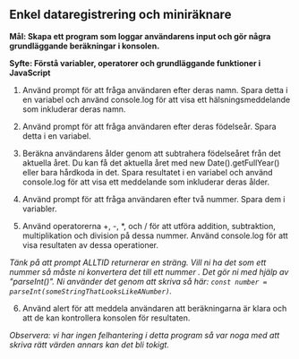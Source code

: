 ## Enkel dataregistrering och miniräknare

**Mål: Skapa ett program som loggar användarens input och gör några grundläggande beräkningar i konsolen.**

**Syfte: Förstå variabler, operatorer och grundläggande funktioner i JavaScript**

1. Använd prompt för att fråga användaren efter deras namn. Spara detta i en variabel och använd console.log för att visa ett hälsningsmeddelande som inkluderar deras namn.

2. Använd prompt för att fråga användaren efter deras födelseår. Spara detta i en variabel.

3. Beräkna användarens ålder genom att subtrahera födelseåret från det aktuella året. Du kan få det aktuella året med new Date().getFullYear() eller bara hårdkoda in det. Spara resultatet i en variabel och använd console.log för att visa ett meddelande som inkluderar deras ålder.

4. Använd prompt för att fråga användaren efter två nummer. Spara dem i variabler.

5. Använd operatorerna +, -, \*, och / för att utföra addition, subtraktion, multiplikation och division på dessa nummer. Använd console.log för att visa resultaten av dessa operationer.

_Tänk på att prompt ALLTID returnerar en sträng. Vill ni ha det som ett nummer så måste ni konvertera det till ett nummer . Det gör ni med hjälp av "parseInt()". Ni använder det genom att skriva så här: `const number = parseInt(someStringThatLooksLikeANumber)`._

6. Använd alert för att meddela användaren att beräkningarna är klara och att de kan kontrollera konsolen för resultaten.

_Observera: vi har ingen felhantering i detta program så var noga med att skriva rätt värden annars kan det bli tokigt._
